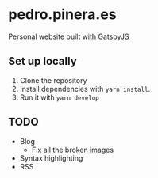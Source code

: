 # pedro.pinera.es

Personal website built with GatsbyJS

## Set up locally

1. Clone the repository
2. Install dependencies with `yarn install`.
3. Run it with `yarn develop`

## TODO

- Blog
  - Fix all the broken images
- Syntax highlighting
- RSS
